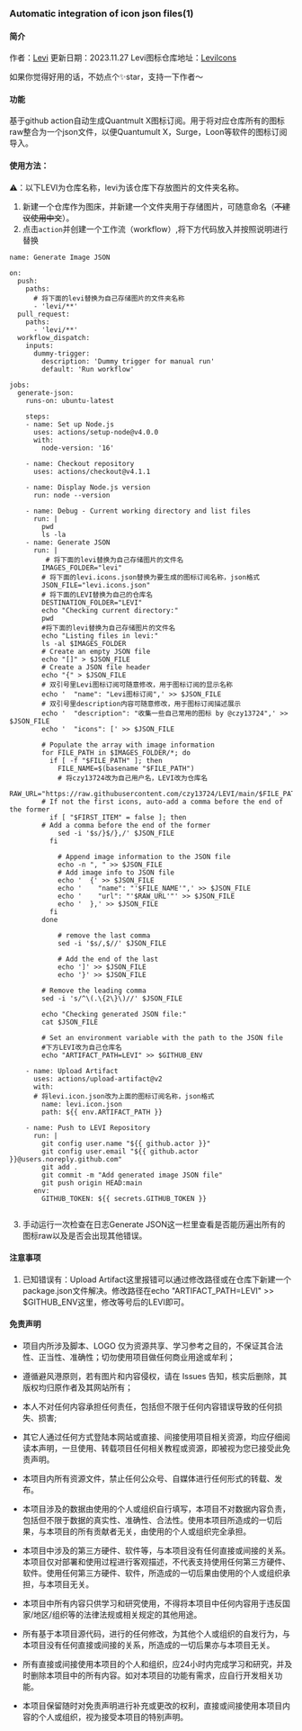 ### Automatic integration of icon json files(1)

#### 简介
作者：[Levi](https://github.com/czy13724)
更新日期：2023.11.27
Levi图标仓库地址：[LeviIcons](https://github.com/czy13724/LeviIcons)

如果你觉得好用的话，不妨点个✨star，支持一下作者～
#### 功能
基于github action自动生成Quantmult X图标订阅。用于将对应仓库所有的图标raw整合为一个json文件，以便Quantumult X，Surge，Loon等软件的图标订阅导入。
 #### 使用方法：
⚠️：以下LEVI为仓库名称，levi为该仓库下存放图片的文件夹名称。
1. 新建一个仓库作为图床，并新建一个文件夹用于存储图片，可随意命名（~~不建议使用中文~~）。   
2. 点击`action`并创建一个工作流（workflow）,将下方代码放入并按照说明进行替换
```shell
name: Generate Image JSON

on:
  push:
    paths:
      # 将下面的levi替换为自己存储图片的文件夹名称
      - 'levi/**' 
  pull_request:
    paths:
      - 'levi/**' 
  workflow_dispatch:
    inputs:
      dummy-trigger:
        description: 'Dummy trigger for manual run'
        default: 'Run workflow'

jobs:
  generate-json:
    runs-on: ubuntu-latest

    steps:
    - name: Set up Node.js
      uses: actions/setup-node@v4.0.0
      with:
        node-version: '16'

    - name: Checkout repository
      uses: actions/checkout@v4.1.1

    - name: Display Node.js version
      run: node --version

    - name: Debug - Current working directory and list files
      run: |
        pwd
        ls -la
    - name: Generate JSON
      run: |
         # 将下面的levi替换为自己存储图片的文件名
        IMAGES_FOLDER="levi"
        # 将下面的levi.icons.json替换为要生成的图标订阅名称，json格式
        JSON_FILE="levi.icons.json"
        # 将下面的LEVI替换为自己的仓库名
        DESTINATION_FOLDER="LEVI"
        echo "Checking current directory:"
        pwd
        #将下面的levi替换为自己存储图片的文件名
        echo "Listing files in levi:"
        ls -al $IMAGES_FOLDER
        # Create an empty JSON file
        echo "[]" > $JSON_FILE
        # Create a JSON file header
        echo "{" > $JSON_FILE
        # 双引号里Levi图标订阅可随意修改，用于图标订阅的显示名称
        echo '  "name": "Levi图标订阅",' >> $JSON_FILE
        # 双引号里description内容可随意修改，用于图标订阅描述展示
        echo '  "description": "收集一些自己常用的图标 by @czy13724",' >> $JSON_FILE
        echo '  "icons": [' >> $JSON_FILE
        
        # Populate the array with image information
        for FILE_PATH in $IMAGES_FOLDER/*; do
          if [ -f "$FILE_PATH" ]; then
            FILE_NAME=$(basename "$FILE_PATH")
            # 将czy13724改为自己用户名，LEVI改为仓库名
            RAW_URL="https://raw.githubusercontent.com/czy13724/LEVI/main/$FILE_PATH"
        # If not the first icons, auto-add a comma before the end of the former
          if [ "$FIRST_ITEM" = false ]; then
        # Add a comma before the end of the former
            sed -i '$s/}$/},/' $JSON_FILE
          fi
    
            # Append image information to the JSON file
            echo -n ", " >> $JSON_FILE
            # Add image info to JSON file
            echo '  {' >> $JSON_FILE
            echo '    "name": "'$FILE_NAME'",' >> $JSON_FILE
            echo '    "url": "'$RAW_URL'"' >> $JSON_FILE
            echo '  },' >> $JSON_FILE
          fi
        done

            # remove the last comma
            sed -i '$s/,$//' $JSON_FILE

            # Add the end of the last
            echo ']' >> $JSON_FILE
            echo '}' >> $JSON_FILE
            
        # Remove the leading comma
        sed -i 's/^\(.\{2\}\)//' $JSON_FILE

        echo "Checking generated JSON file:"
        cat $JSON_FILE
      
        # Set an environment variable with the path to the JSON file
        #下方LEVI改为自己仓库名
        echo "ARTIFACT_PATH=LEVI" >> $GITHUB_ENV

    - name: Upload Artifact
      uses: actions/upload-artifact@v2
      with:
      # 将levi.icon.json改为上面的图标订阅名称，json格式
        name: levi.icon.json
        path: ${{ env.ARTIFACT_PATH }}

    - name: Push to LEVI Repository
      run: |
        git config user.name "${{ github.actor }}"
        git config user.email "${{ github.actor }}@users.noreply.github.com"
        git add .
        git commit -m "Add generated image JSON file"
        git push origin HEAD:main
      env:
        GITHUB_TOKEN: ${{ secrets.GITHUB_TOKEN }}
    
```
3. 手动运行一次检查在日志Generate JSON这一栏里查看是否能历遍出所有的图标raw以及是否会出现其他错误。

#### 注意事项
1. 已知错误有：Upload Artifact这里报错可以通过修改路径或在仓库下新建一个package.json文件解决。修改路径在echo "ARTIFACT_PATH=LEVI" >> $GITHUB_ENV这里，修改等号后的LEVI即可。

 #### 免责声明
* 项目内所涉及脚本、LOGO 仅为资源共享、学习参考之目的，不保证其合法性、正当性、准确性；切勿使用项目做任何商业用途或牟利；

* 遵循避风港原则，若有图片和内容侵权，请在 Issues 告知，核实后删除，其版权均归原作者及其网站所有；
* 本人不对任何内容承担任何责任，包括但不限于任何内容错误导致的任何损失、损害;
* 其它人通过任何方式登陆本网站或直接、间接使用项目相关资源，均应仔细阅读本声明，一旦使用、转载项目任何相关教程或资源，即被视为您已接受此免责声明。

* 本项目内所有资源文件，禁止任何公众号、自媒体进行任何形式的转载、发布。

* 本项目涉及的数据由使用的个人或组织自行填写，本项目不对数据内容负责，包括但不限于数据的真实性、准确性、合法性。使用本项目所造成的一切后果，与本项目的所有贡献者无关，由使用的个人或组织完全承担。

* 本项目中涉及的第三方硬件、软件等，与本项目没有任何直接或间接的关系。本项目仅对部署和使用过程进行客观描述，不代表支持使用任何第三方硬件、软件。使用任何第三方硬件、软件，所造成的一切后果由使用的个人或组织承担，与本项目无关。

* 本项目中所有内容只供学习和研究使用，不得将本项目中任何内容用于违反国家/地区/组织等的法律法规或相关规定的其他用途。

* 所有基于本项目源代码，进行的任何修改，为其他个人或组织的自发行为，与本项目没有任何直接或间接的关系，所造成的一切后果亦与本项目无关。

* 所有直接或间接使用本项目的个人和组织，应24小时内完成学习和研究，并及时删除本项目中的所有内容。如对本项目的功能有需求，应自行开发相关功能。

* 本项目保留随时对免责声明进行补充或更改的权利，直接或间接使用本项目内容的个人或组织，视为接受本项目的特别声明。
